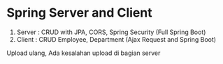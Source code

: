# Spring Server and Client
1. Server : CRUD with JPA, CORS, Spring Security (Full Spring Boot) 
2. Client : CRUD Employee, Department (Ajax Request and Spring Boot)

Upload ulang, Ada kesalahan upload di bagian server
